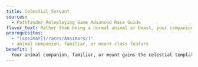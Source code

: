 ```yaml
---
title: Celestial Servant
sources:
  - Pathfinder Roleplaying Game Advanced Race Guide
flavor_text: Rather than being a normal animal or beast, your companion or familiar hails from the heavenly realms.
prerequisites:
  - "[aasimar](/races/Aasimars/)"
  - animal companion, familiar, or mount class feature
benefit: |
  Your animal companion, familiar, or mount gains the celestial template and becomes a magical beast, though you may still treat it as an animal when using Handle Animal, wild empathy, or any other spells or class abilities that specifically affect animals.
---
```


